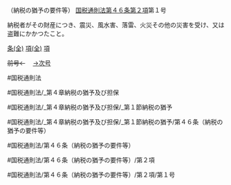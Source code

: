 （納税の猶予の要件等）
[国税通則法第４６条第２項](国税通則法＿＿＿＿＿第４６条第２項)第１号

納税者がその財産につき、震災、風水害、落雷、火災その他の災害を受け、又は盗難にかかつたこと。

[条(全)](国税通則法＿＿＿＿＿第４６条_.md)    [項(全)](国税通則法＿＿＿＿＿第４６条第２項_.md)    [項](国税通則法＿＿＿＿＿第４６条第２項.md)

~~前号←~~　  [→次号](国税通則法＿＿＿＿＿第４６条第２項第２号.md)

#国税通則法

#国税通則法/_第４章納税の猶予及び担保

#国税通則法/_第４章納税の猶予及び担保/_第１節納税の猶予

#国税通則法/_第４章納税の猶予及び担保/_第１節納税の猶予/第４６条（納税の猶予の要件等）

#国税通則法/第４６条（納税の猶予の要件等）

#国税通則法/第４６条（納税の猶予の要件等）/第２項

#国税通則法/第４６条（納税の猶予の要件等）/第２項/第１号


